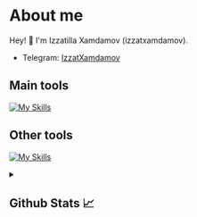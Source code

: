 # About me
<p>Hey! 👋 I'm Izzatilla Xamdamov (izzatxamdamov).</p>

- Telegram:                           [IzzatXamdamov](https://t.me/izzat_xamdamov)
## Main tools
[![My Skills](https://skillicons.dev/icons?i=python,github)](https://skillicons.dev)

## Other tools
[![My Skills](https://skillicons.dev/icons?i=git,vscode)](https://skillicons.dev)

<details>
  <summary><b><h2>Github Stats 📈 <h2></b></summary>
  <a href="https://github.com/otajonbozorboyev">
    <p align="left">
      <img src="https://github-profile-summary-cards.vercel.app/api/cards/profile-details?username=XamdamovIzzat&theme=github_dark">
      <img align="left" src="https://github-profile-summary-cards.vercel.app/api/cards/stats?username=XamdamovIzzat&theme=github_dark">
      <img align="left" src="https://github-profile-summary-cards.vercel.app/api/cards/productive-time?username=XamdamovIzzat&theme=github_dark&utcOffset=5"><br>
    </p>
  </a> 
</details>
